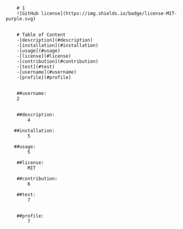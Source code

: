 
        
        # 1
        ![GitHub license](https://img.shields.io/badge/license-MIT-purple.svg)


        # Table of Content
        -[description](#description)
        -[installation](#installation)
        -[usage](#usage)
        -[license](#license)
        -[contribution](#contribution)
        -[test](#test)
        -[username](#username)
        -[profile](#profile)
        

        ##username:
        2
        

        ##description:
            4
       
       ##installation:
            5
        
       ##usage:
            5
        
        ##license:
            MIT 
        
        ##contribution:
            6
        
        ##test:
            7
       

        ##profile:
            7
        
        